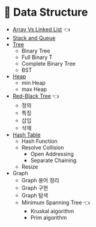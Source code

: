 # 🌳 Data Structure
- [Array Vs Linked List](ArrayVSLinkedList.md) 👈
- [Stack and Queue](StackAndQueue.md)
- [Tree](Tree.md)
    - Binary Tree
    - Full Binary T
    - Complete Binary Tree
    - BST
- [Heap](Heap.md)
    - min Heap
    - max Heap
- [Red-Black Tree](Red-BlackTree.md) 👈
    - 정의
    - 특징
    - 삽입
    - 삭제
- [Hash Table](HashTable.md)
    - Hash Function
    - Resolve Collision
        - Open Addressing
        - Separate Chaining
    - Resize
- Graph
    - Graph 용어 정리
    - Graph 구현
    - Graph 탐색
    - Minimum Spanning Tree 👈
        - Kruskal algorithm
        - Prim algorithm
